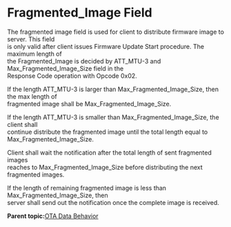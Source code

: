 # Fragmented\_Image Field

The fragmented image field is used for client to distribute firmware image to server. This field<br /> is only valid after client issues Firmware Update Start procedure. The maximum length of<br /> the Fragmented\_Image is decided by ATT\_MTU-3 and Max\_Fragmented\_Image\_Size field in the<br /> Response Code operation with Opcode 0x02.

If the length ATT\_MTU-3 is larger than Max\_Fragmented\_Image\_Size, then the max length of<br /> fragmented image shall be Max\_Fragmented\_Image\_Size.

If the length ATT\_MTU-3 is smaller than Max\_Fragmented\_Image\_Size, the client shall<br /> continue distribute the fragmented image until the total length equal to<br /> Max\_Fragmented\_Image\_Size.

Client shall wait the notification after the total length of sent fragmented images<br /> reaches to Max\_Fragmented\_Image\_Size before distributing the next fragmented images.

If the length of remaining fragmented image is less than Max\_Fragmented\_Image\_Size, then<br /> server shall send out the notification once the complete image is received.

**Parent topic:**[OTA Data Behavior](GUID-DDB288B9-9143-46AA-B4A0-953739170194.md)

